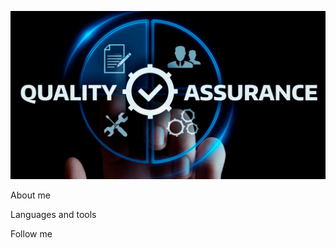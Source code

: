 ![Header](https://github.com/testmachine19/testmachine19/blob/main/assets/qa_testing1ru.jpg) 

About me

Languages and tools

Follow me 